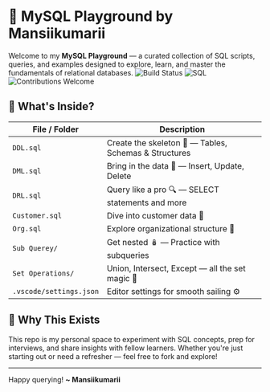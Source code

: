 # 🐬 MySQL Playground by Mansiikumarii

Welcome to my **MySQL Playground** — a curated collection of SQL scripts, queries, and examples designed to explore, learn, and master the fundamentals of relational databases.
![Build Status](https://img.shields.io/badge/status-active-brightgreen?style=flat-square)
![SQL](https://img.shields.io/badge/language-SQL-blue?style=flat-square)
![Contributions Welcome](https://img.shields.io/badge/contributions-welcome-orange?style=flat-square)
## 📁 What's Inside?

| File / Folder           | Description                                           |
| ----------------------- | ----------------------------------------------------- |
| `DDL.sql`               | Create the skeleton 🦴 — Tables, Schemas & Structures |
| `DML.sql`               | Bring in the data 🎯 — Insert, Update, Delete         |
| `DRL.sql`               | Query like a pro 🔍 — SELECT statements and more      |
| `Customer.sql`          | Dive into customer data 💼                            |
| `Org.sql`               | Explore organizational structure 🏢                   |
| `Sub Querey/`           | Get nested 🪆 — Practice with subqueries              |
| `Set Operations/`       | Union, Intersect, Except — all the set magic 🔗       |
| `.vscode/settings.json` | Editor settings for smooth sailing ⚙️                 |

## 🌟 Why This Exists

This repo is my personal space to experiment with SQL concepts, prep for interviews, and share insights with fellow learners. Whether you're just starting out or need a refresher — feel free to fork and explore!

---

Happy querying!
**\~ Mansiikumarii**
